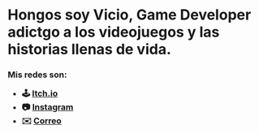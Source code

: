 <h1>Hongos soy Vicio, Game Developer adictgo a los videojuegos y las historias llenas de vida.</h>

<h3>
Mis redes son:

- 🕹️ <a href="sholens.itch.io">Itch.io</a>
- 📷 <a href="https://instagram.com/viciouzky?igshid=OGQ5ZDc2ODk2ZA==">Instagram</a>
- ✉️ <a href="cdmx2418@amerike.edu.mx">Correo</a>
</h>